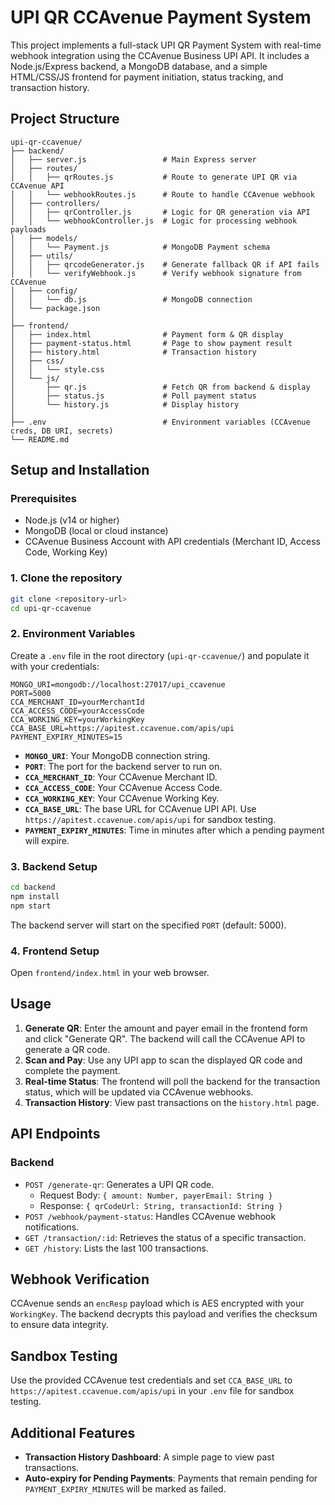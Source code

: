 # UPI QR CCAvenue Payment System

This project implements a full-stack UPI QR Payment System with real-time webhook integration using the CCAvenue Business UPI API. It includes a Node.js/Express backend, a MongoDB database, and a simple HTML/CSS/JS frontend for payment initiation, status tracking, and transaction history.

## Project Structure

```
upi-qr-ccavenue/
├── backend/
│   ├── server.js                 # Main Express server
│   ├── routes/
│   │   ├── qrRoutes.js           # Route to generate UPI QR via CCAvenue API
│   │   └── webhookRoutes.js      # Route to handle CCAvenue webhook
│   ├── controllers/
│   │   ├── qrController.js       # Logic for QR generation via API
│   │   └── webhookController.js  # Logic for processing webhook payloads
│   ├── models/
│   │   └── Payment.js            # MongoDB Payment schema
│   ├── utils/
│   │   ├── qrcodeGenerator.js    # Generate fallback QR if API fails
│   │   └── verifyWebhook.js      # Verify webhook signature from CCAvenue
│   ├── config/
│   │   └── db.js                 # MongoDB connection
│   └── package.json
│
├── frontend/
│   ├── index.html                # Payment form & QR display
│   ├── payment-status.html       # Page to show payment result
│   ├── history.html              # Transaction history
│   ├── css/
│   │   └── style.css
│   └── js/
│       ├── qr.js                 # Fetch QR from backend & display
│       ├── status.js             # Poll payment status
│       └── history.js            # Display history
│
├── .env                          # Environment variables (CCAvenue creds, DB URI, secrets)
└── README.md
```

## Setup and Installation

### Prerequisites

*   Node.js (v14 or higher)
*   MongoDB (local or cloud instance)
*   CCAvenue Business Account with API credentials (Merchant ID, Access Code, Working Key)

### 1. Clone the repository

```bash
git clone <repository-url>
cd upi-qr-ccavenue
```

### 2. Environment Variables

Create a `.env` file in the root directory (`upi-qr-ccavenue/`) and populate it with your credentials:

```
MONGO_URI=mongodb://localhost:27017/upi_ccavenue
PORT=5000
CCA_MERCHANT_ID=yourMerchantId
CCA_ACCESS_CODE=yourAccessCode
CCA_WORKING_KEY=yourWorkingKey
CCA_BASE_URL=https://apitest.ccavenue.com/apis/upi
PAYMENT_EXPIRY_MINUTES=15
```

*   **`MONGO_URI`**: Your MongoDB connection string.
*   **`PORT`**: The port for the backend server to run on.
*   **`CCA_MERCHANT_ID`**: Your CCAvenue Merchant ID.
*   **`CCA_ACCESS_CODE`**: Your CCAvenue Access Code.
*   **`CCA_WORKING_KEY`**: Your CCAvenue Working Key.
*   **`CCA_BASE_URL`**: The base URL for CCAvenue UPI API. Use `https://apitest.ccavenue.com/apis/upi` for sandbox testing.
*   **`PAYMENT_EXPIRY_MINUTES`**: Time in minutes after which a pending payment will expire.

### 3. Backend Setup

```bash
cd backend
npm install
npm start
```

The backend server will start on the specified `PORT` (default: 5000).

### 4. Frontend Setup

Open `frontend/index.html` in your web browser.

## Usage

1.  **Generate QR**: Enter the amount and payer email in the frontend form and click "Generate QR". The backend will call the CCAvenue API to generate a QR code.
2.  **Scan and Pay**: Use any UPI app to scan the displayed QR code and complete the payment.
3.  **Real-time Status**: The frontend will poll the backend for the transaction status, which will be updated via CCAvenue webhooks.
4.  **Transaction History**: View past transactions on the `history.html` page.

## API Endpoints

### Backend

*   `POST /generate-qr`: Generates a UPI QR code.
    *   Request Body: `{ amount: Number, payerEmail: String }`
    *   Response: `{ qrCodeUrl: String, transactionId: String }`
*   `POST /webhook/payment-status`: Handles CCAvenue webhook notifications.
*   `GET /transaction/:id`: Retrieves the status of a specific transaction.
*   `GET /history`: Lists the last 100 transactions.

## Webhook Verification

CCAvenue sends an `encResp` payload which is AES encrypted with your `WorkingKey`. The backend decrypts this payload and verifies the checksum to ensure data integrity.

## Sandbox Testing

Use the provided CCAvenue test credentials and set `CCA_BASE_URL` to `https://apitest.ccavenue.com/apis/upi` in your `.env` file for sandbox testing.

## Additional Features

*   **Transaction History Dashboard**: A simple page to view past transactions.
*   **Auto-expiry for Pending Payments**: Payments that remain pending for `PAYMENT_EXPIRY_MINUTES` will be marked as failed.